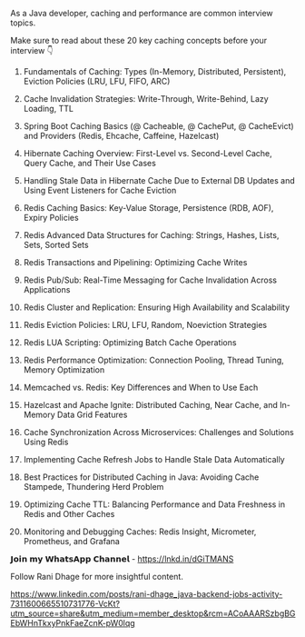 As a Java developer, caching and performance are common interview topics. 


Make sure to read about these 20 key caching concepts before your interview 👇

1. Fundamentals of Caching: Types (In-Memory, Distributed, Persistent), Eviction Policies (LRU, LFU, FIFO, ARC)

2. Cache Invalidation Strategies: Write-Through, Write-Behind, Lazy Loading, TTL

3. Spring Boot Caching Basics (@ Cacheable, @ CachePut, @ CacheEvict) and Providers (Redis, Ehcache, Caffeine, Hazelcast)

4. Hibernate Caching Overview: First-Level vs. Second-Level Cache, Query Cache, and Their Use Cases

5. Handling Stale Data in Hibernate Cache Due to External DB Updates and Using Event Listeners for Cache Eviction

6. Redis Caching Basics: Key-Value Storage, Persistence (RDB, AOF), Expiry Policies

7. Redis Advanced Data Structures for Caching: Strings, Hashes, Lists, Sets, Sorted Sets

8. Redis Transactions and Pipelining: Optimizing Cache Writes

9. Redis Pub/Sub: Real-Time Messaging for Cache Invalidation Across Applications

10. Redis Cluster and Replication: Ensuring High Availability and Scalability

11. Redis Eviction Policies: LRU, LFU, Random, Noeviction Strategies

12. Redis LUA Scripting: Optimizing Batch Cache Operations

13. Redis Performance Optimization: Connection Pooling, Thread Tuning, Memory Optimization

14. Memcached vs. Redis: Key Differences and When to Use Each

15. Hazelcast and Apache Ignite: Distributed Caching, Near Cache, and In-Memory Data Grid Features

16. Cache Synchronization Across Microservices: Challenges and Solutions Using Redis

17. Implementing Cache Refresh Jobs to Handle Stale Data Automatically

18. Best Practices for Distributed Caching in Java: Avoiding Cache Stampede, Thundering Herd Problem

19. Optimizing Cache TTL: Balancing Performance and Data Freshness in Redis and Other Caches

20. Monitoring and Debugging Caches: Redis Insight, Micrometer, Prometheus, and Grafana


𝗝𝗼𝗶𝗻 𝗺𝘆 𝗪𝗵𝗮𝘁𝘀𝗔𝗽𝗽 𝗖𝗵𝗮𝗻𝗻𝗲𝗹 - https://lnkd.in/dGiTMANS

Follow Rani Dhage for more insightful content.

https://www.linkedin.com/posts/rani-dhage_java-backend-jobs-activity-7311600665510731776-VcKt?utm_source=share&utm_medium=member_desktop&rcm=ACoAAARSzbgBGEbWHnTkxyPnkFaeZcnK-pW0lqg
